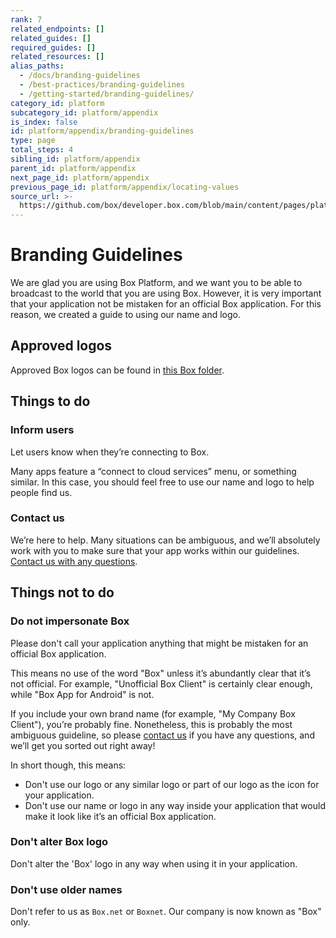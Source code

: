 ```yaml
---
rank: 7
related_endpoints: []
related_guides: []
required_guides: []
related_resources: []
alias_paths:
  - /docs/branding-guidelines
  - /best-practices/branding-guidelines
  - /getting-started/branding-guidelines/
category_id: platform
subcategory_id: platform/appendix
is_index: false
id: platform/appendix/branding-guidelines
type: page
total_steps: 4
sibling_id: platform/appendix
parent_id: platform/appendix
next_page_id: platform/appendix
previous_page_id: platform/appendix/locating-values
source_url: >-
  https://github.com/box/developer.box.com/blob/main/content/pages/platform/appendix/branding-guidelines.md
---
```

# Branding Guidelines

We are glad you are using Box Platform, and we want you to be able to
broadcast to the world that you are using Box. However, it is very important
that your application not be mistaken for an official Box application. For this
reason, we created a guide to using our name and logo.

## Approved logos

Approved Box logos can be found in [this Box folder][logos].

## Things to do

### Inform users

Let users know when they’re connecting to Box.

Many apps feature a “connect to cloud services” menu, or something similar. In
this case, you should feel free to use our name and logo to help people find us.

### Contact us

We’re here to help. Many situations can be ambiguous, and we’ll absolutely work
with you to make sure that your app works within our guidelines. [Contact
us with any questions][contact].

## Things not to do

### Do not impersonate Box

Please don't call your application anything that might be mistaken for an
official Box application.

This means no use of the word "Box" unless it’s abundantly clear that it’s not
official. For example, "Unofficial Box Client" is certainly clear enough, while
"Box App for Android" is not.

If you include your own brand name (for example,
"My Company Box Client"), you’re probably fine. Nonetheless, this is probably the
most ambiguous guideline, so please [contact us][contact] if you have any
questions, and we’ll get you sorted out right away!

In short though, this means:

* Don't use our logo or any similar logo or part of our logo as the icon for your
  application.
* Don't use our name or logo in any way inside your application that would make
  it look like it’s an official Box application.

### Don't alter Box logo

Don't alter the 'Box' logo in any way when using it in your application.

### Don't use older names

Don't refer to us as `Box.net` or `Boxnet`. Our company is now known as
"Box" only.

<!-- i18n-enable localize-links -->

[logos]: https://cloud.box.com/s/v1yn0eyqpxx657brrgcn
[contact]: https://support.box.com/hc/en-us/requests/new
<!-- i18n-enable localize-links -->